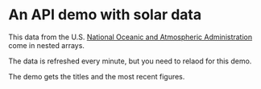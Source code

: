 # An API demo with solar data

This data from the U.S. [National Oceanic and Atmospheric Administration](https://www.noaa.gov/) come in nested arrays.

The data is refreshed every minute, but you need to relaod for this demo.

The demo gets the titles and the most recent figures.
